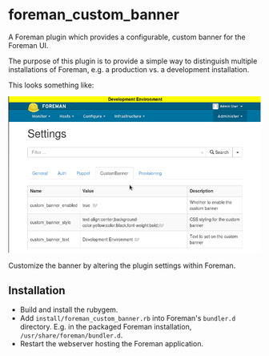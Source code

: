 # foreman_custom_banner

A Foreman plugin which provides a configurable, custom banner for the Foreman UI.

The purpose of this plugin is to provide a simple way to distinguish multiple
installations of Foreman, e.g. a production vs. a development installation.

This looks something like:

![foreman_custom_banner_preview](foreman_custom_banner.png)

Customize the banner by altering the plugin settings within Foreman.

## Installation

* Build and install the rubygem.
* Add ``install/foreman_custom_banner.rb`` into Foreman's ``bundler.d`` directory.
  E.g. in the packaged Foreman installation, ``/usr/share/foreman/bundler.d``.
* Restart the webserver hosting the Foreman application.
